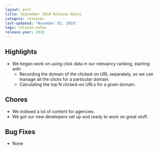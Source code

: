 ```yaml
---
layout: post
title: September 2018 Release Notes
category: releases
last-updated: "November 02, 2018"
tags: release-notes
release-year: 2018
---
```


## Highlights
* We began work on using click data in our relevancy ranking, starting with
  * Recording the domain of the clicked-on URL separately, so we can manage all the clicks for a particular domain.
  * Calculating the top N clicked-on URLs for a given domain.

## Chores
* We indexed a lot of content for agencies.
* We got our new developers set up and ready to work on great stuff.

## Bug Fixes
* None
